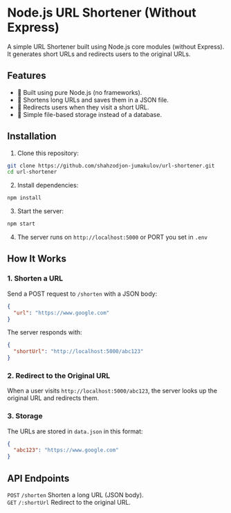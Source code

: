 # Node.js URL Shortener (Without Express)
A simple URL Shortener built using Node.js core modules (without Express). It generates short URLs and redirects users to the original URLs.

## Features
- 🚀 Built using pure Node.js (no frameworks).
- 🔗 Shortens long URLs and saves them in a JSON file.
- 🔄 Redirects users when they visit a short URL.
- 📂 Simple file-based storage instead of a database.

## Installation
1. Clone this repository:
```sh
git clone https://github.com/shahzodjon-jumakulov/url-shortener.git
cd url-shortener
```
2. Install dependencies:
```sh
npm install
```
3. Start the server:
```sh
npm start
```
4. The server runs on `http://localhost:5000` or PORT you set in `.env`

## How It Works
### 1. Shorten a URL
Send a POST request to `/shorten` with a JSON body:
```json
{
  "url": "https://www.google.com"
}
```
The server responds with:
```json
{
  "shortUrl": "http://localhost:5000/abc123"
}
```

### 2. Redirect to the Original URL
When a user visits `http://localhost:5000/abc123`, the server looks up the original URL and redirects them.

### 3. Storage
The URLs are stored in `data.json` in this format:
```json
{
  "abc123": "https://www.google.com"
}
```

## API Endpoints
`POST`	`/shorten`	Shorten a long URL (JSON body).  
`GET`	`/:shortUrl`	Redirect to the original URL.
